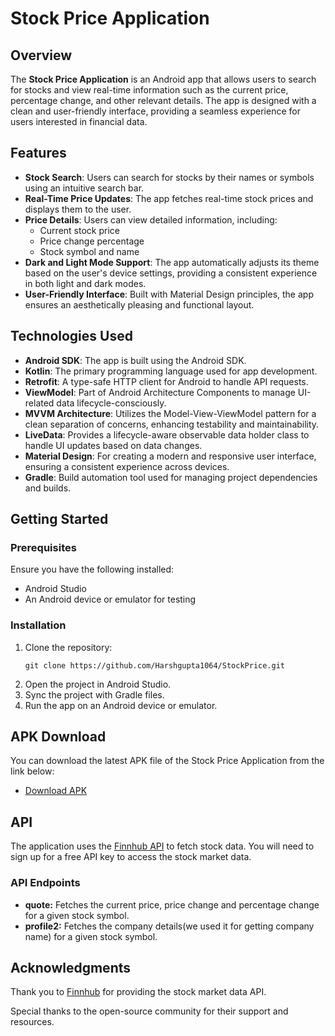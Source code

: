 <!DOCTYPE html>
<html lang="en">
  <h1>Stock Price Application</h1>

  <div class="section">
        <h2>Overview</h2>
        <p>The <strong>Stock Price Application</strong> is an Android app that allows users to search for stocks and view real-time information such as the current price, percentage change, and other relevant details. The app is designed with a clean and user-friendly interface, providing a seamless experience for users interested in financial data.</p>
    </div>

  <div class="section">
        <h2>Features</h2>
        <ul>
            <li><strong>Stock Search</strong>: Users can search for stocks by their names or symbols using an intuitive search bar.</li>
            <li><strong>Real-Time Price Updates</strong>: The app fetches real-time stock prices and displays them to the user.</li>
            <li><strong>Price Details</strong>: Users can view detailed information, including:
                <ul>
                    <li>Current stock price</li>
                    <li>Price change percentage</li>
                    <li>Stock symbol and name</li>
                </ul>
            </li>
            <li><strong>Dark and Light Mode Support</strong>: The app automatically adjusts its theme based on the user's device settings, providing a consistent experience in both light and dark modes.</li>
            <li><strong>User-Friendly Interface</strong>: Built with Material Design principles, the app ensures an aesthetically pleasing and functional layout.</li>
        </ul>
    </div>

  <div class="section">
        <h2>Technologies Used</h2>
        <ul>
            <li><strong>Android SDK</strong>: The app is built using the Android SDK.</li>
            <li><strong>Kotlin</strong>: The primary programming language used for app development.</li>
            <li><strong>Retrofit</strong>: A type-safe HTTP client for Android to handle API requests.</li>
            <li><strong>ViewModel</strong>: Part of Android Architecture Components to manage UI-related data lifecycle-consciously.</li>
            <li><strong>MVVM Architecture</strong>: Utilizes the Model-View-ViewModel pattern for a clean separation of concerns, enhancing testability and maintainability.</li>
            <li><strong>LiveData</strong>: Provides a lifecycle-aware observable data holder class to handle UI updates based on data changes.</li>
            <li><strong>Material Design</strong>: For creating a modern and responsive user interface, ensuring a consistent experience across devices.</li>
            <li><strong>Gradle</strong>: Build automation tool used for managing project dependencies and builds.</li>
        </ul>
    </div>

  <div class="section">
        <h2>Getting Started</h2>

  <h3>Prerequisites</h3>
        <p>Ensure you have the following installed:</p>
        <ul>
            <li>Android Studio</li>
            <li>An Android device or emulator for testing</li>
        </ul>

  <h3>Installation</h3>
        <ol>
            <li>Clone the repository:</li>
            <pre><code>git clone https://github.com/Harshgupta1064/StockPrice.git</code></pre>
            <li>Open the project in Android Studio.</li>
            <li>Sync the project with Gradle files.</li>
            <li>Run the app on an Android device or emulator.</li>
        </ol>
    </div>

  <div class="section">
        <h2>APK Download</h2>
        <p>You can download the latest APK file of the Stock Price Application from the link below:</p>
        <ul>
            <li><a href="https://drive.google.com/file/d/1ZlkP-OycHtRMK41ykLrRkaQ5HGGjX5rV/view?usp=sharing" target="_blank">Download APK</a></li>
        </ul>
    </div>

  <div class="section">
        <h2>API</h2>
        <p>The application uses the <a href="https://finnhub.io/" target="_blank">Finnhub API</a> to fetch stock data. You will need to sign up for a free API key to access the stock market data.</p>

  <h3>API Endpoints</h3>
        <ul>
            <li><strong>quote:</strong> Fetches the current price, price change and percentage change for a given stock symbol.</li>
            <li><strong>profile2:</strong> Fetches the company details(we used it for getting company name) for a given stock symbol.</li>
        </ul>
    </div>
  <div class="section">
        <h2>Acknowledgments</h2>
        <p>Thank you to <a href="https://finnhub.io/" target="_blank">Finnhub</a> for providing the stock market data API.</p>
        <p>Special thanks to the open-source community for their support and resources.</p>
    </div>

</body>
</html>
